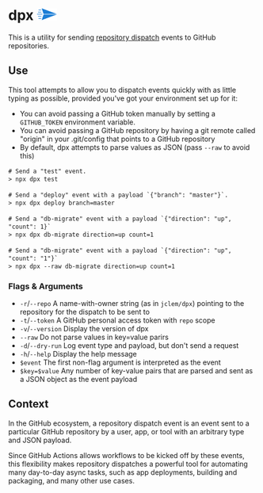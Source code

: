 # dpx <img src="send.svg" align="bottom" height="24px" />

This is a utility for sending [repository dispatch][dispatch] events to
GitHub repositories.

## Use

This tool attempts to allow you to dispatch events quickly with as little typing as possible, provided you've got your environment set up for it:

- You can avoid passing a GitHub token manually by setting a `GITHUB_TOKEN`
  environment variable.
- You can avoid passing a GitHub repository by having a git remote called
  "origin" in your .git/config that points to a GitHub repository
- By default, dpx attempts to parse values as JSON (pass `--raw` to avoid this)

```shell
# Send a "test" event.
> npx dpx test

# Send a "deploy" event with a payload `{"branch": "master"}`.
> npx dpx deploy branch=master

# Send a "db-migrate" event with a payload `{"direction": "up", "count": 1}`
> npx dpx db-migrate direction=up count=1

# Send a "db-migrate" event with a payload `{"direction": "up", "count": "1"}`
> npx dpx --raw db-migrate direction=up count=1
```

### Flags & Arguments

- `-r`/`--repo` A name-with-owner string (as in `jclem/dpx`) pointing to the
  repository for the dispatch to be sent to
- `-t`/`--token` A GitHub personal access token with `repo` scope
- `-v`/`--version` Display the version of dpx
- `--raw` Do not parse values in key=value parirs
- `-d`/`--dry-run` Log event type and payload, but don't send a request
- `-h`/`--help` Display the help message
- `$event` The first non-flag argument is interpreted as the event
- `$key=$value` Any number of key-value pairs that are parsed and sent as a
  JSON object as the event payload

## Context

In the GitHub ecosystem, a repository dispatch event is an event sent to a
particular GitHub repository by a user, app, or tool with an arbitrary type
and JSON payload.

Since GitHub Actions allows workflows to be kicked off by these events, this
flexibility makes repository dispatches a powerful tool for automating many
day-to-day async tasks, such as app deployments, building and packaging, and
many other use cases.

[dispatch]: https://developer.github.com/v3/repos/#create-a-repository-dispatch-event
